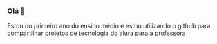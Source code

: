 ### Olá 🤙

<!--
 Meu nome é Sarah
--> Estou no primeiro ano do ensino médio e estou utilizando o github para compartilhar projetos de tecnologia do alura para a professora
